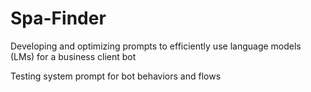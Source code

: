 # Spa-Finder

 Developing and optimizing prompts to efficiently use language models (LMs) for a business client bot 

Testing system prompt for bot behaviors and flows
